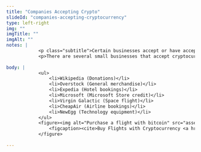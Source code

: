 ```yaml
--- 
title: "Companies Accepting Crypto"
slideId: "companies-accepting-cryptocurrency"
type: left-right
img: ""
imgTitle: ""
imgAlt: ""
notes: | 
            <p class="subtitle">Certain businesses accept or have accepted cryptocurrency.</p>
            <p>There are several small businesses that accept cryptocurrency and several more larger companies that have previously or are currently accepting cryptocurrency. Whether it be travel, online buying of goods, or payment for services, cryptocurrency is increasingly being employed as a payment option.</p>
        
body: | 
            <ul>
                <li>Wikipedia (Donations)</li>
                <li>Overstock (General merchandise)</li>
                <li>Expedia (Hotel bookings)</li>
                <li>Microsoft (Microsoft Store credit)</li>
                <li>Virgin Galactic (Space flight)</li>
                <li>CheapAir (Airline bookings)</li>
                <li>NewEgg (Technology equipment)</li>
            </ul>
            <figure><img alt="Purchase a flight with bitcoin" src="assets/img/cheapair_checkout.png" title="Companies Accepting Crypto">
                <figcaption><cite>Buy Flights with Cryptocurrency <a href="https://www.cheapair.com/">(cheapair.com)</a></cite></figcaption>
            </figure>
        
---
```


